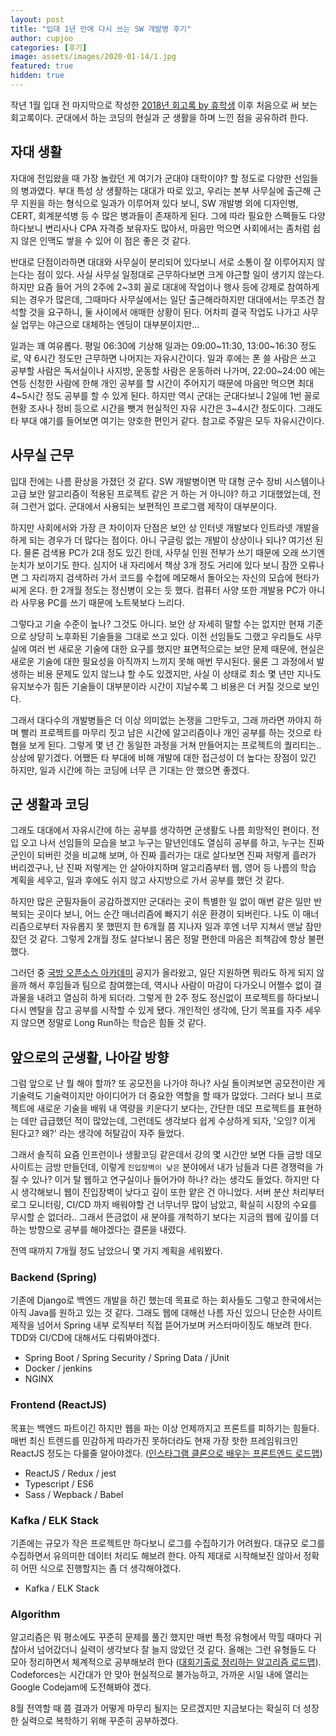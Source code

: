 ```yaml
---
layout: post
title: "입대 1년 만에 다시 쓰는 SW 개발병 후기"
author: cupjoo
categories: [후기]
image: assets/images/2020-01-14/1.jpg
featured: true
hidden: true
---
```


작년 1월 입대 전 마지막으로 작성한 [2018년 회고록 by 휴학생](https://cupjoo.tistory.com/32) 이후 처음으로 써 보는 회고록이다. 군대에서 하는 코딩의 현실과 군 생활을 하며 느낀 점을 공유하려 한다.

## 자대 생활

자대에 전입왔을 때 가장 놀랐던 게 여기가 군대야 대학이야? 할 정도로 다양한 선임들의 병과였다. 부대 특성 상 생활하는 대대가 따로 있고, 우리는 본부 사무실에 출근해 근무 지원을 하는 형식으로 일과가 이루어져 있다 보니, SW 개발병 외에 디자인병, CERT, 회계분석병 등 수 많은 병과들이 존재하게 된다. 그에 따라 필요한 스펙들도 다양하다보니 변리사나 CPA 자격증 보유자도 많아서, 마음만 먹으면 사회에서는 좀처럼 쉽지 않은 인맥도 쌓을 수 있어 이 점은 좋은 것 같다.

반대로 단점이라하면 대대와 사무실이 분리되어 있다보니 서로 소통이 잘 이루어지지 않는다는 점이 있다. 사실 사무실 일정대로 근무하다보면 크게 야근할 일이 생기지 않는다. 하지만 요즘 들어 거의 2주에 2~3회 꼴로 대대에 작업이나 행사 등에 강제로 참여하게 되는 경우가 많은데, 그때마다 사무실에서는 일단 출근해라하지만 대대에서는 무조건 참석할 것을 요구하니, 둘 사이에서 애매한 상황이 된다. 어차피 결국 작업도 나가고 사무실 업무는 야근으로 대체하는 엔딩이 대부분이지만...

일과는 꽤 여유롭다. 평일 06:30에 기상해 일과는 09:00~11:30, 13:00~16:30 정도로, 약 6시간 정도만 근무하면 나머지는 자유시간이다. 일과 후에는 폰 쓸 사람은 쓰고 공부할 사람은 독서실이나 사지방, 운동할 사람은 운동하러 나가며, 22:00~24:00 에는 연등 신청한 사람에 한해 개인 공부를 할 시간이 주어지기 때문에 마음만 먹으면 최대 4~5시간 정도 공부를 할 수 있게 된다. 하지만 역시 군대는 군대다보니 2일에 1번 꼴로 현황 조사나 정비 등으로 시간을 뺏겨 현실적인 자유 시간은 3~4시간 정도이다. 그래도 타 부대 얘기를 들어보면 여기는 양호한 편인거 같다. 참고로 주말은 모두 자유시간이다.

## 사무실 근무

입대 전에는 나름 환상을 가졌던 것 같다. SW 개발병이면 막 대형 군수 장비 시스템이나 고급 보안 알고리즘이 적용된 프로젝트 같은 거 하는 거 아니야? 하고 기대했었는데, 전혀 그런거 없다. 군대에서 사용되는 보편적인 프로그램 제작이 대부분이다.

하지만 사회에서와 가장 큰 차이이자 단점은 보안 상 인터넷 개발보다 인트라넷 개발을 하게 되는 경우가 더 많다는 점이다. 아니 구글링 없는 개발이 상상이나 되나? 여기선 된다. 물론 검색용 PC가 2대 정도 있긴 한데, 사무실 인원 전부가 쓰기 때문에 오래 쓰기엔 눈치가 보이기도 한다. 심지어 내 자리에서 책상 3개 정도 거리에 있다 보니 잠깐 오류나면 그 자리까지 검색하러 가서 코드를 수첩에 메모해서 돌아오는 자신의 모습에 현타가 씨게 온다. 한 2개월 정도는 정신병이 오는 듯 했다. 컴퓨터 사양 또한 개발용 PC가 아니라 사무용 PC를 쓰기 때문에 노트북보다 느리다.

그렇다고 기술 수준이 높나? 그것도 아니다. 보안 상 자세히 말할 수는 없지만 현재 기준으로 상당히 노후화된 기술들을 그대로 쓰고 있다. 이전 선임들도 그랬고 우리들도 사무실에 여러 번 새로운 기술에 대한 요구를 했지만 표면적으로는 보안 문제 때문에, 현실은 새로운 기술에 대한 필요성을 아직까지 느끼지 못해 매번 무시된다. 물론 그 과정에서 발생하는 비용 문제도 있지 않느냐 할 수도 있겠지만, 사실 이 상태로 최소 몇 년만 지나도 유지보수가 힘든 기술들이 대부분이라 시간이 지날수록 그 비용은 더 커질 것으로 보인다.

그래서 대다수의 개발병들은 더 이상 의미없는 논쟁을 그만두고, 그래 까라면 까야지 하며 빨리 프로젝트를 마무리 짓고 남은 시간에 알고리즘이나 개인 공부를 하는 것으로 타협을 보게 된다. 그렇게 몇 년 간 동일한 과정을 거쳐 만들어지는 프로젝트의 퀄리티는.. 상상에 맡기겠다. 어쨌든 타 부대에 비해 개발에 대한 접근성이 더 높다는 장점이 있긴 하지만, 일과 시간에 하는 코딩에 너무 큰 기대는 안 했으면 좋겠다.

## 군 생활과 코딩

그래도 대대에서 자유시간에 하는 공부를 생각하면 군생활도 나름 희망적인 편이다. 전입 오고 나서 선임들의 모습을 보고 누구는 말년인데도 열심히 공부를 하고, 누구는 진짜 군인이 되버린 것을 비교해 보며, 아 진짜 흘러가는 대로 살다보면 진짜 저렇게 흘러가 버리겠구나, 난 진짜 저렇게는 안 살아야지하며 알고리즘부터 웹, 영어 등 나름의 학습 계획을 세우고, 일과 후에도 쉬지 않고 사지방으로 가서 공부를 했던 것 같다.

하지만 많은 군필자들이 공감하겠지만 군대라는 곳이 특별한 일 없이 매번 같은 일만 반복되는 곳이다 보니, 어느 순간 매너리즘에 빠지기 쉬운 환경이 되버린다. 나도 이 매너리즘으로부터 자유롭지 못 했떤지 한 6개월 쯤 지나자 일과 후엔 너무 지쳐서 맨날 잠만 잤던 것 같다. 그렇게 2개월 정도 살다보니 몸은 정말 편한데 마음은 죄책감에 항상 불편했다.

그러던 중 [국방 오픈소스 아카데미](https://cupjoo.github.io/국방-오픈소스-아카데미-후기/) 공지가 올라왔고, 일단 지원하면 뭐라도 하게 되지 않을까 해서 후임들과 팀으로 참여했는데, 역시나 사람이 마감이 다가오니 어쩔수 없이 결과물을 내려고 열심히 하게 되더라. 그렇게 한 2주 정도 정신없이 프로젝트를 하다보니 다시 멘탈을 잡고 공부를 시작할 수 있게 됐다. 개인적인 생각에, 단기 목표를 자주 세우지 않으면 정말로 Long Run하는 학습은 힘들 것 같다.

## 앞으로의 군생활, 나아갈 방향

그럼 앞으로 난 뭘 해야 할까? 또 공모전을 나가야 하나? 사실 돌이켜보면 공모전이란 게 기술력도 기술력이지만 아이디어가 더 중요한 역할을 할 때가 많았다. 그러다 보니 프로젝트에 새로운 기술을 배워 내 역량을 키운다기 보다는, 간단한 데모 프로젝트를 표현하는 데만 급급했던 적이 많았는데, 그런데도 생각보다 쉽게 수상하게 되자, '오잉? 이게 된다고? 왜?' 라는 생각에 허탈감이 자주 들었다.

그래서 솔직히 요즘 인프런이나 생활코딩 같은데서 강의 몇 시간만 보면 다들 금방 데모 사이트는 금방 만들던데, 이렇게 `진입장벽이 낮은` 분야에서 내가 남들과 다른 경쟁력을 가질 수 있나? 이거 탈 웹하고 연구실이나 들어가야 하나? 라는 생각도 들었다. 하지만 다시 생각해보니 웹이 진입장벽이 낮다고 깊이 또한 얕은 건 아니었다. 서버 분산 처리부터 로그 모니터링, CI/CD 까지 배워야할 건 너무너무 많이 남았고, 확실히 시장의 수요를 무시할 순 없더라.. 그래서 뜬금없이 새 분야를 개척하기 보다는 지금의 웹에 깊이를 더하는 방향으로 공부를 해야겠다는 결론을 내렸다.

전역 때까지 7개월 정도 남았으니 몇 가지 계획을 세워봤다.

### Backend (Spring)

기존에 Django로 백엔드 개발을 하긴 했는데 목표로 하는 회사들도 그렇고 한국에서는 아직 Java를 원하고 있는 것 같다. 그래도 웹에 대해선 나름 자신 있으니 단순한 사이트 제작을 넘어서 Spring 내부 로직부터 직접 뜯어가보며 커스터마이징도 해보려 한다. TDD와 CI/CD에 대해서도 다뤄봐야겠다.

- Spring Boot / Spring Security / Spring Data / jUnit
- Docker / jenkins
- NGINX

### Frontend (ReactJS)

목표는 백엔드 파트이긴 하지만 웹을 파는 이상 언제까지고 프론트를 피하기는 힘들다. 매번 최신 트렌드를 민감하게 따라가진 못하더라도 현재 가장 핫한 프레임워크인 ReactJS 정도는 다룰줄 알아야겠다. ([인스타그램 클론으로 배우는 프론트엔드 로드맵](https://cupjoo.github.io/인스타그램-클론으로-배우는-프론트엔드-로드맵))

- ReactJS / Redux / jest
- Typescript / ES6
- Sass / Wepback / Babel

### Kafka / ELK Stack

기존에는 규모가 작은 프로젝트만 하다보니 로그를 수집하기가 어려웠다. 대규모 로그를 수집하면서 유의미한 데이터 처리도 해보려 한다. 아직 제대로 시작해보진 않아서 정확히 어떤 식으로 진행할지는 좀 더 생각해야겠다.

- Kafka / ELK Stack

### Algorithm

알고리즘은 뭐 평소에도 꾸준히 문제를 풀긴 했지만 매번 특정 유형에서 막힐 때마다 귀찮아서 넘어갔더니 실력이 생각보다 잘 늘지 않았던 것 같다. 올해는 그런 유형들도 다 모아 정리하면서 체계적으로 공부해보려 한다 ([대회기출로 정리하는 알고리즘 로드맵](https://cupjoo.github.io/대회기출로-정리하는-알고리즘-로드맵)). Codeforces는 시간대가 안 맞아 현실적으로 불가능하고, 가까운 시일 내에 열리는 Google Codejam에 도전해봐야 겠다.

8월 전역할 때 쯤 결과가 어떻게 마무리 될지는 모르겠지만 지금보다는 확실히 더 성장한 실력으로 복학하기 위해 꾸준히 공부하겠다.
